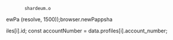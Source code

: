            shardeum.o
ewPa
(resolve, 1500));browser.newPappsha

iles[i].id;
        const accountNumber = data.profiles[i].account_number;
